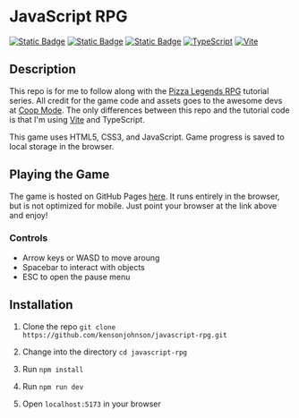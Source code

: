 # JavaScript RPG

[![Static Badge](https://img.shields.io/badge/HTML5-gray?style=flat-square&logo=html5)](https://developer.mozilla.org/en-US/docs/Web/Guide/HTML/HTML5)
[![Static Badge](https://img.shields.io/badge/CSS3-gray?style=flat-square&logo=css3)](https://developer.mozilla.org/en-US/docs/Web/CSS)
[![Static Badge](https://img.shields.io/badge/JavaScript-gray?style=flat-square&logo=javascript)](https://developer.mozilla.org/en-US/docs/Web/JavaScript)
[![TypeScript](https://img.shields.io/badge/TypeScript-gray?style=flat-square&logo=typescript)](https://www.typescriptlang.org/)
[![Vite](https://img.shields.io/badge/Vite-gray?style=flat-square&logo=vite)](https://vitejs.dev/)

## Description

This repo is for me to follow along with the [Pizza Legends RPG](https://www.coopmode.dev/series/pizza-legends-rpg/) tutorial series.
All credit for the game code and assets goes to the awesome devs at [Coop Mode](https://www.coopmode.dev/).
The only differences between this repo and the tutorial code is that I'm using [Vite](https://vitejs.dev/) and TypeScript.

This game uses HTML5, CSS3, and JavaScript. Game progress is saved to local storage in the browser.

## Playing the Game

The game is hosted on GitHub Pages [here](https://kensonjohnson.github.io/javascript-rpg/).
It runs entirely in the browser, but is not optimized for mobile.
Just point your browser at the link above and enjoy!

### Controls

- Arrow keys or WASD to move aroung
- Spacebar to interact with objects
- ESC to open the pause menu

## Installation

1. Clone the repo `git clone https://github.com/kensonjohnson/javascript-rpg.git`

2. Change into the directory `cd javascript-rpg`

3. Run `npm install`

4. Run `npm run dev`

5. Open `localhost:5173` in your browser
